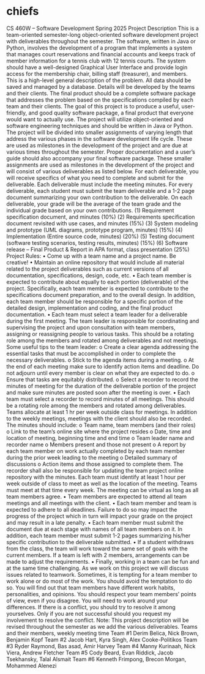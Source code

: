 # chiefs
CS 460W – Software Development
Spring 2025
Project Description
This is a team-oriented semester-long object-oriented software development project with
deliverables throughout the semester. The software, written in Java or Python, involves the
development of a program that implements a system that manages court reservations and
financial accounts and keeps track of member information for a tennis club with 12 tennis courts.
The system should have a well-designed Graphical User Interface and provide login access for
the membership chair, billing staff (treasurer), and members. This is a high-level general
description of the problem. All data should be saved and managed by a database. Details will be
developed by the teams and their clients. The final product should be a complete software
package that addresses the problem based on the specifications compiled by each team and their
clients.
The goal of this project is to produce a useful, user-friendly, and good quality software package,
a final product that everyone would want to actually use. The project will utilize object-oriented
and software engineering techniques and should be written in Java or Python. The project will
be divided into smaller assignments of varying length that address the various phases in the
software development life cycle. These are used as milestones in the development of the project
and are due at various times throughout the semester. Proper documentation and a user’s guide
should also accompany your final software package.
These smaller assignments are used as milestones in the development of the project and will
consist of various deliverables as listed below. For each deliverable, you will receive specifics
of what you need to complete and submit for the deliverable. Each deliverable must include the
meeting minutes. For every deliverable, each student must submit the team deliverable and a 1-2
page document summarizing your own contribution to the deliverable. On each deliverable,
your grade will be the average of the team grade and the individual grade based on your own
contributions.
(1) Requirement specification document, and minutes (10%)
(2) Requirements specification document revisited with use cases, and minutes (15%)
(3) System modeling and prototype (UML diagrams, prototype program, minutes) (15%)
(4) Implementation (Entire source code, minutes) (20%)
(5) Testing document (software testing scenarios, testing results, minutes) (15%)
(6) Software release – Final Product & Report in APA format, class presentation (25%)
Project Rules:
• Come up with a team name and a project name. Be creative!
• Maintain an online repository that would include all material related to the project
deliverables such as current versions of all documentation, specifications, design, code,
etc.
• Each team member is expected to contribute about equally to each portion (deliverable)
of the project. Specifically, each team member is expected to contribute to the
specifications document preparation, and to the overall design. In addition, each team
member should be responsible for a specific portion of the detailed design,
implementation and coding, and the final product documentation.
• Each team must select a team leader for a deliverable during the first meeting. The team
leader is responsible for coordinating and supervising the project and upon consultation
with team members, assigning or reassigning people to various tasks. This should be a
rotating role among the members and rotated among deliverables and not meetings.
Some useful tips to the team leader:
o Create a clear agenda addressing the essential tasks that must be accomplished in
order to complete the necessary deliverables.
o Stick to the agenda items during a meeting.
o At the end of each meeting make sure to identify action items and deadline. Do
not adjourn until every member is clear on what they are expected to do.
o Ensure that tasks are equitably distributed.
o Select a recorder to record the minutes of meeting for the duration of the
deliverable portion of the project and make sure minutes are posted soon after the
meeting is over.
• Each team must select a recorder to record minutes of all meetings. This should be a
rotating role among the members and rotated among deliverables. Teams allocate at least
1 hr per week outside class for meetings. In addition to the weekly meetings, meetings
with the client should also be recorded. The minutes should include:
o Team name, team members (and their roles)
o Link to the team’s online site where the project resides
o Date, time and location of meeting, beginning time and end time
o Team leader name and recorder name
o Members present and those not present
o A report by each team member on work actually completed by each team member
during the prior week leading to the meeting
o Detailed summary of discussions
o Action items and those assigned to complete them.
The recorder shall also be responsible for updating the team project online repository
with the minutes. Each team must identify at least 1 hour per week outside of class to
meet as well as the location of the meeting. Teams must meet at that time every week.
The meeting can be virtual as long as all team members agree.
• Team members are expected to attend all team meetings and all meetings with the client.
• Each team member and team is expected to adhere to all deadlines. Failure to do so may
impact the progress of the project which in turn will impact your grade on the project
and may result in a late penalty.
• Each team member must submit the document due at each stage with names of all team
members on it. In addition, each team member must submit 1-2 pages summarizing
his/her specific contribution to the deliverable submitted.
• If a student withdraws from the class, the team will work toward the same set of goals
with the current members. If a team is left with 2 members, arrangements can be made
to adjust the requirements.
• Finally, working in a team can be fun and at the same time challenging. As we work on
this project we will discuss issues related to teamwork. Sometimes, it is tempting for a
team member to work alone or do most of the work. You should avoid the temptation to
do so. You will find out that team members have different work habits, personalities,
and opinions. You should respect your team members’ points of view, even if you
disagree. You will need to work around your differences. If there is a conflict, you
should try to resolve it among yourselves. Only if you are not successful should you
request my involvement to resolve the conflict.
Note: This project description will be revised throughout the semester as we add the various
deliverables.
Teams and their members, weekly meeting time
Team #1 Derim Belica, Nick Brown, Benjamin Kopf
Team #2 Jacob Hart, Kyra Singh, Alex Cooke-Politikos
Team #3 Ryder Raymond, Bas asad, Amir Harvey
Team #4 Manny Kurinaah, Nick Viera, Andrew Fletcher
Team #5 Cody Beard, Evan Riddick, Jacob Tsekhansky, Talal Alsmait
Team #6 Kenneth Frimpong, Brecon Morgan, Mohammed Alenezi
